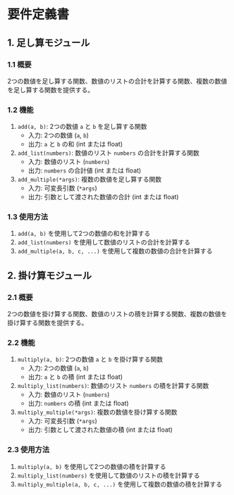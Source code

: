 # 要件定義書

## 1. 足し算モジュール

### 1.1 概要
2つの数値を足し算する関数、数値のリストの合計を計算する関数、複数の数値を足し算する関数を提供する。

### 1.2 機能
1. `add(a, b)`: 2つの数値 `a` と `b` を足し算する関数
    - 入力: 2つの数値 (`a`, `b`)
    - 出力: `a` と `b` の和 (int または float)
2. `add_list(numbers)`: 数値のリスト `numbers` の合計を計算する関数
    - 入力: 数値のリスト (`numbers`)
    - 出力: `numbers` の合計値 (int または float)
3. `add_multiple(*args)`: 複数の数値を足し算する関数
    - 入力: 可変長引数 (`*args`)
    - 出力: 引数として渡された数値の合計 (int または float)

### 1.3 使用方法
1. `add(a, b)` を使用して2つの数値の和を計算する
2. `add_list(numbers)` を使用して数値のリストの合計を計算する
3. `add_multiple(a, b, c, ...)` を使用して複数の数値の合計を計算する

## 2. 掛け算モジュール

### 2.1 概要
2つの数値を掛け算する関数、数値のリストの積を計算する関数、複数の数値を掛け算する関数を提供する。

### 2.2 機能
1. `multiply(a, b)`: 2つの数値 `a` と `b` を掛け算する関数
    - 入力: 2つの数値 (`a`, `b`)
    - 出力: `a` と `b` の積 (int または float)
2. `multiply_list(numbers)`: 数値のリスト `numbers` の積を計算する関数
    - 入力: 数値のリスト (`numbers`)
    - 出力: `numbers` の積 (int または float)
3. `multiply_multiple(*args)`: 複数の数値を掛け算する関数
    - 入力: 可変長引数 (`*args`)
    - 出力: 引数として渡された数値の積 (int または float)

### 2.3 使用方法
1. `multiply(a, b)` を使用して2つの数値の積を計算する
2. `multiply_list(numbers)` を使用して数値のリストの積を計算する
3. `multiply_multiple(a, b, c, ...)` を使用して複数の数値の積を計算する